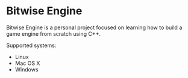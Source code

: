 # Bitwise Engine

Bitwise Engine is a personal project focused on learning how to build a game engine from scratch using C++.

Supported systems:
- Linux
- Mac OS X
- Windows
